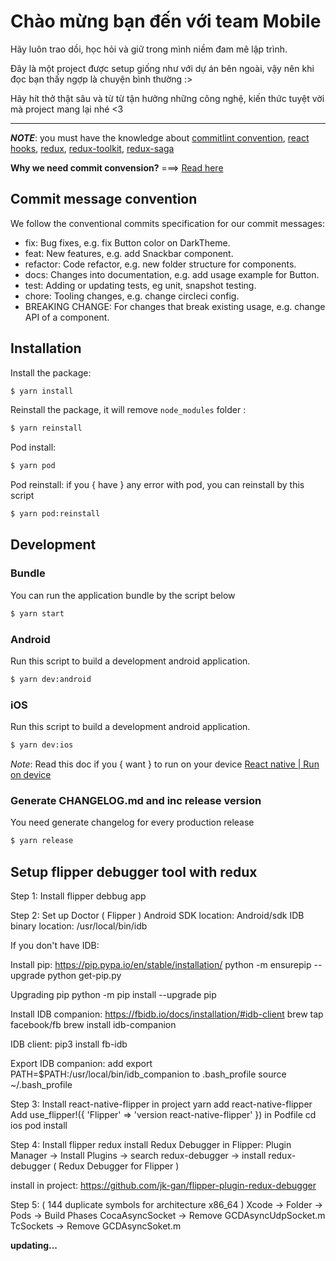 
# Chào mừng bạn đến với team Mobile

Hãy luôn trao dồi, học hỏi và giữ trong mình niềm đam mê lập trình.

Đây là một project được setup giống như với dự án bên ngoài, vậy nên khi đọc bạn thấy ngợp là chuyện bình thường :>

Hãy hít thở thật sâu và từ từ tận hưởng những công nghệ, kiến thức tuyệt vời mà project mang lại nhé <3 



-------------------------------------------------------------------


**_NOTE_**: you must have the knowledge about [commitlint convention](https://github.com/conventional-changelog/commitlint), [react hooks](https://reactjs.org/docs/hooks-intro.html), [redux](https://redux.js.org/introduction/getting-started), [redux-toolkit](https://redux-toolkit.js.org/tutorials/typescript), [redux-saga](https://redux-saga.js.org/docs/introduction/BeginnerTutorial)

**Why we need commit convension?** ===> [Read here](https://www.mokkapps.de/blog/how-to-automatically-generate-a-helpful-changelog-from-your-git-commit-messages)

## Commit message convention

We follow the conventional commits specification for our commit messages:

- fix: Bug fixes, e.g. fix Button color on DarkTheme.
- feat: New features, e.g. add Snackbar component.
- refactor: Code refactor, e.g. new folder structure for components.
- docs: Changes into documentation, e.g. add usage example for Button.
- test: Adding or updating tests, eg unit, snapshot testing.
- chore: Tooling changes, e.g. change circleci config.
- BREAKING CHANGE: For changes that break existing usage, e.g. change API of a component.

## Installation

Install the package:

```bash
$ yarn install
```

Reinstall the package, it will remove `node_modules` folder :

```bash
$ yarn reinstall
```

Pod install:

```bash
$ yarn pod
```

Pod reinstall: if you { have } any error with pod, you can reinstall by this script

```bash
$ yarn pod:reinstall
```

## Development

### Bundle

You can run the application bundle by the script below

```bash
$ yarn start
```


### Android

Run this script to build a development android application.

```bash
$ yarn dev:android
```

### iOS

Run this script to build a development android application.

```bash
$ yarn dev:ios
```

_Note_: Read this doc if you { want } to run on your device [React native | Run on device](https://facebook.github.io/react-native/docs/running-on-device)

### Generate CHANGELOG.md and inc release version

You need generate changelog for every production release

```bash
$ yarn release
```

## Setup flipper debugger tool with redux

Step 1: Install flipper debbug app

Step 2: Set up Doctor ( Flipper )
Android SDK location: Android/sdk
IDB binary location: /usr/local/bin/idb

If you don't have IDB:

Install pip: https://pip.pypa.io/en/stable/installation/
python -m ensurepip --upgrade
python get-pip.py

Upgrading pip
python -m pip install --upgrade pip

Install IDB companion: https://fbidb.io/docs/installation/#idb-client
brew tap facebook/fb
brew install idb-companion

IDB client:
pip3 install fb-idb

Export IDB companion:
add export PATH=$PATH:/usr/local/bin/idb_companion to .bash_profile
source ~/.bash_profile

Step 3: Install react-native-flipper in project
yarn add react-native-flipper
Add use_flipper!({ 'Flipper' => 'version react-native-flipper' }) in Podfile
cd ios
pod install

Step 4: Install flipper redux
install Redux Debugger in Flipper: Plugin Manager -> Install Plugins -> search redux-debugger
-> install redux-debugger ( Redux Debugger for Flipper )

install in project: https://github.com/jk-gan/flipper-plugin-redux-debugger

Step 5: ( 144 duplicate symbols for architecture x86_64 )
Xcode -> Folder -> Pods -> Build Phases
CocaAsyncSocket -> Remove GCDAsyncUdpSocket.m
TcSockets -> Remove GCDAsyncSoket.m

**updating...**
